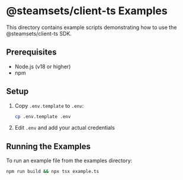 # @steamsets/client-ts Examples

This directory contains example scripts demonstrating how to use the @steamsets/client-ts SDK.

## Prerequisites

- Node.js (v18 or higher)
- npm

## Setup

1. Copy `.env.template` to `.env`:
   ```bash
   cp .env.template .env
   ```

2. Edit `.env` and add your actual credentials

## Running the Examples

To run an example file from the examples directory:

```bash
npm run build && npx tsx example.ts
```


